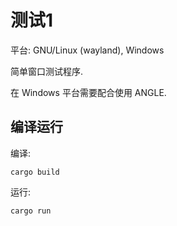 # 测试1

平台: GNU/Linux (wayland), Windows

简单窗口测试程序.

在 Windows 平台需要配合使用 ANGLE.


## 编译运行

编译:

```
cargo build
```

运行:

```
cargo run
```
